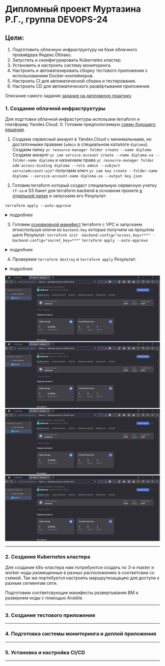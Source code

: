 # Дипломный проект Муртазина Р.Г., группа DEVOPS-24 #

## Цели: ##

1. Подготовить облачную инфраструктуру на базе облачного провайдера Яндекс.Облако.
2. Запустить и сконфигурировать Kubernetes кластер.
3. Установить и настроить систему мониторинга.
4. Настроить и автоматизировать сборку тестового приложения с использованием Docker-контейнеров.
5. Настроить CI для автоматической сборки и тестирования.
6. Настроить CD для автоматического развёртывания приложения.

Описание самого задания [задание на дипломную практику](./task.md)

### 1. Создание облачной инфраструктуры ###

Для подгтовки облачной инфрастуктуры использем terraform и платформу Yandex.Cloud.
0. Готовим предпологаемую [схему будущего решения](./Схема.drawio). 
1. Создаем сервисный аккаунт в Yandex.Cloud с минимальными, но достаточными правами (`admin` в специальном каталоге `diploma`).
   Создаем папку `yc resource-manager folder create --name diploma`
   Создаем аккаунт `yc iam service-account create --name diploma-sa --folder-name diploma` 
   и назначаем права `yc resource-manager folder add-access-binding diploma --role admin --subject serviceAccount:aje*`
   получаем ключ `yc iam key create --folder-name diploma --service-account-name diploma-sa --output key.json`

2. Готовим terraform который создаст специальную сервисную учетку `tf-sa` и S3 бакет для terraform backend в основном проекте [в отдельной папке](./preparation/) и запускаем его
    Результат:

`terraform apply --auto-approve`
<details>
    <summary>подробнее</summary>

```shell
Terraform used the selected providers to generate the following execution plan. Resource actions are indicated with the following symbols:
  + create

Terraform will perform the following actions:

  # local_file.backend-conf will be created
  + resource "local_file" "backend-conf" {
      + content              = (sensitive value)
      + content_base64sha256 = (known after apply)
      + content_base64sha512 = (known after apply)
      + content_md5          = (known after apply)
      + content_sha1         = (known after apply)
      + content_sha256       = (known after apply)
      + content_sha512       = (known after apply)
      + directory_permission = "0777"
      + file_permission      = "0777"
      + filename             = "../terraform/backend.key"
      + id                   = (known after apply)
    }

  # null_resource.example will be created
  + resource "null_resource" "example" {
      + id = (known after apply)
    }

  # yandex_iam_service_account.tf-sa will be created
  + resource "yandex_iam_service_account" "tf-sa" {
      + created_at = (known after apply)
      + folder_id  = (known after apply)
      + id         = (known after apply)
      + name       = "tf-sa"
    }

  # yandex_iam_service_account_static_access_key.tf-key will be created
  + resource "yandex_iam_service_account_static_access_key" "tf-key" {
      + access_key           = (known after apply)
      + created_at           = (known after apply)
      + encrypted_secret_key = (known after apply)
      + id                   = (known after apply)
      + key_fingerprint      = (known after apply)
      + secret_key           = (sensitive value)
      + service_account_id   = (known after apply)
    }

  # yandex_resourcemanager_folder_iam_member.tf-sa-editor will be created
  + resource "yandex_resourcemanager_folder_iam_member" "tf-sa-editor" {
      + folder_id = "b1gfdkd3hs1u4b3d75ri"
      + id        = (known after apply)
      + member    = (known after apply)
      + role      = "editor"
    }

  # yandex_storage_bucket.s3-backet will be created
  + resource "yandex_storage_bucket" "s3-backet" {
      + access_key            = (known after apply)
      + bucket                = "diploma-bucket-mrg"
      + bucket_domain_name    = (known after apply)
      + default_storage_class = (known after apply)
      + folder_id             = (known after apply)
      + force_destroy         = true
      + id                    = (known after apply)
      + secret_key            = (sensitive value)
      + website_domain        = (known after apply)
      + website_endpoint      = (known after apply)

      + anonymous_access_flags {
          + list = false
          + read = false
        }
    }

Plan: 6 to add, 0 to change, 0 to destroy.

Do you want to perform these actions?
  Terraform will perform the actions described above.
  Only 'yes' will be accepted to approve.

  Enter a value: yes

yandex_iam_service_account.tf-sa: Creating...
yandex_iam_service_account.tf-sa: Creation complete after 2s [id=ajeojd3c14kdhu5ff7s7]
yandex_resourcemanager_folder_iam_member.tf-sa-editor: Creating...
yandex_resourcemanager_folder_iam_member.tf-sa-editor: Creation complete after 3s [id=b1gfdkd3hs1u4b3d75ri/editor/serviceAccount:ajeojd3c14kdhu5ff7s7]
yandex_iam_service_account_static_access_key.tf-key: Creating...
null_resource.example: Creating...
null_resource.example: Provisioning with 'local-exec'...
null_resource.example (local-exec): Executing: ["/bin/sh" "-c" "yc iam key create --folder-name diploma --service-account-name tf-sa --output ../terraform/key.json"]
yandex_iam_service_account_static_access_key.tf-key: Creation complete after 2s [id=ajeb4va4p201dttmh682]
yandex_storage_bucket.s3-backet: Creating...
null_resource.example (local-exec): id: ajeu890n8pg7sgc6gcr6
null_resource.example (local-exec): service_account_id: ajeojd3c14kdhu5ff7s7
null_resource.example (local-exec): created_at: "2024-02-18T13:07:50.000436976Z"
null_resource.example (local-exec): key_algorithm: RSA_2048

null_resource.example: Creation complete after 3s [id=9201043436021380133]
yandex_storage_bucket.s3-backet: Creation complete after 7s [id=diploma-bucket-mrg]
local_file.backend-conf: Creating...
local_file.backend-conf: Creation complete after 0s [id=8d42cd261bfb489bd1f36f0ea54277836ecfa277]

Apply complete! Resources: 6 added, 0 changed, 0 destroyed.
```
</details>

3. Готовим [основновной манифест](./terraform/) terraform с VPC и запускаем егоиспользуя ключи из `backend.key` которые получили на прошлом шаге
    Результат:
`terraform init -backend-config="access_key=***" -backend-config="secret_key=***"`
`terraform apply --auto-approve`

<details>
    <summary>подробнее</summary>

```shell
Terraform used the selected providers to generate the following execution plan. Resource actions are indicated with the following symbols:
  + create

Terraform will perform the following actions:

  # yandex_vpc_network.net will be created
  + resource "yandex_vpc_network" "net" {
      + created_at                = (known after apply)
      + default_security_group_id = (known after apply)
      + folder_id                 = "b1gfdkd3hs1u4b3d75ri"
      + id                        = (known after apply)
      + labels                    = (known after apply)
      + name                      = "net"
      + subnet_ids                = (known after apply)
    }

  # yandex_vpc_subnet.central1-a will be created
  + resource "yandex_vpc_subnet" "central1-a" {
      + created_at     = (known after apply)
      + folder_id      = (known after apply)
      + id             = (known after apply)
      + labels         = (known after apply)
      + name           = "central1-a"
      + network_id     = (known after apply)
      + v4_cidr_blocks = [
          + "10.0.1.0/24",
        ]
      + v6_cidr_blocks = (known after apply)
      + zone           = "ru-central1-a"
    }

  # yandex_vpc_subnet.central1-b will be created
  + resource "yandex_vpc_subnet" "central1-b" {
      + created_at     = (known after apply)
      + folder_id      = (known after apply)
      + id             = (known after apply)
      + labels         = (known after apply)
      + name           = "central1-b"
      + network_id     = (known after apply)
      + v4_cidr_blocks = [
          + "10.0.2.0/24",
        ]
      + v6_cidr_blocks = (known after apply)
      + zone           = "ru-central1-b"
    }

  # yandex_vpc_subnet.central1-d will be created
  + resource "yandex_vpc_subnet" "central1-d" {
      + created_at     = (known after apply)
      + folder_id      = (known after apply)
      + id             = (known after apply)
      + labels         = (known after apply)
      + name           = "central1-d"
      + network_id     = (known after apply)
      + v4_cidr_blocks = [
          + "10.0.3.0/24",
        ]
      + v6_cidr_blocks = (known after apply)
      + zone           = "ru-central1-d"
    }

Plan: 4 to add, 0 to change, 0 to destroy.

Do you want to perform these actions?
  Terraform will perform the actions described above.
  Only 'yes' will be accepted to approve.

  Enter a value: yes

yandex_vpc_network.net: Creating...
yandex_vpc_network.net: Creation complete after 2s [id=enpap2ros4da48s7rhog]
yandex_vpc_subnet.central1-a: Creating...
yandex_vpc_subnet.central1-b: Creating...
yandex_vpc_subnet.central1-d: Creating...
yandex_vpc_subnet.central1-a: Creation complete after 1s [id=e9bdj2gfsb4ecrblt15h]
yandex_vpc_subnet.central1-d: Creation complete after 1s [id=fl8rjil4vn08v4oadkdb]
yandex_vpc_subnet.central1-b: Creation complete after 2s [id=e2ls33l4msj3emotbiqp]

Apply complete! Resources: 4 added, 0 changed, 0 destroyed.
```
</details>

4. Проверяем `terraform destroy` и `terraform apply`
    Результат:
    
<details>
    <summary>подробнее</summary>

```shell
terraform destroy
yandex_vpc_network.net: Refreshing state... [id=enpap2ros4da48s7rhog]
yandex_vpc_subnet.central1-a: Refreshing state... [id=e9bdj2gfsb4ecrblt15h]
yandex_vpc_subnet.central1-d: Refreshing state... [id=fl8rjil4vn08v4oadkdb]
yandex_vpc_subnet.central1-b: Refreshing state... [id=e2ls33l4msj3emotbiqp]

Terraform used the selected providers to generate the following execution plan. Resource actions are indicated with the following symbols:
  - destroy

Terraform will perform the following actions:

  # yandex_vpc_network.net will be destroyed
  - resource "yandex_vpc_network" "net" {
      - created_at                = "2024-02-18T14:52:06Z" -> null
      - default_security_group_id = "enpdm55p76otmo1k30vf" -> null
      - folder_id                 = "b1gfdkd3hs1u4b3d75ri" -> null
      - id                        = "enpap2ros4da48s7rhog" -> null
      - labels                    = {} -> null
      - name                      = "net" -> null
      - subnet_ids                = [
          - "e2ls33l4msj3emotbiqp",
          - "e9bdj2gfsb4ecrblt15h",
          - "fl8rjil4vn08v4oadkdb",
        ] -> null
    }

  # yandex_vpc_subnet.central1-a will be destroyed
  - resource "yandex_vpc_subnet" "central1-a" {
      - created_at     = "2024-02-18T14:52:08Z" -> null
      - folder_id      = "b1gfdkd3hs1u4b3d75ri" -> null
      - id             = "e9bdj2gfsb4ecrblt15h" -> null
      - labels         = {} -> null
      - name           = "central1-a" -> null
      - network_id     = "enpap2ros4da48s7rhog" -> null
      - v4_cidr_blocks = [
          - "10.0.1.0/24",
        ] -> null
      - v6_cidr_blocks = [] -> null
      - zone           = "ru-central1-a" -> null
    }

  # yandex_vpc_subnet.central1-b will be destroyed
  - resource "yandex_vpc_subnet" "central1-b" {
      - created_at     = "2024-02-18T14:52:09Z" -> null
      - folder_id      = "b1gfdkd3hs1u4b3d75ri" -> null
      - id             = "e2ls33l4msj3emotbiqp" -> null
      - labels         = {} -> null
      - name           = "central1-b" -> null
      - network_id     = "enpap2ros4da48s7rhog" -> null
      - v4_cidr_blocks = [
          - "10.0.2.0/24",
        ] -> null
      - v6_cidr_blocks = [] -> null
      - zone           = "ru-central1-b" -> null
    }

  # yandex_vpc_subnet.central1-d will be destroyed
  - resource "yandex_vpc_subnet" "central1-d" {
      - created_at     = "2024-02-18T14:52:08Z" -> null
      - folder_id      = "b1gfdkd3hs1u4b3d75ri" -> null
      - id             = "fl8rjil4vn08v4oadkdb" -> null
      - labels         = {} -> null
      - name           = "central1-d" -> null
      - network_id     = "enpap2ros4da48s7rhog" -> null
      - v4_cidr_blocks = [
          - "10.0.3.0/24",
        ] -> null
      - v6_cidr_blocks = [] -> null
      - zone           = "ru-central1-d" -> null
    }

Plan: 0 to add, 0 to change, 4 to destroy.

Do you really want to destroy all resources?
  Terraform will destroy all your managed infrastructure, as shown above.
  There is no undo. Only 'yes' will be accepted to confirm.

  Enter a value: yes

yandex_vpc_subnet.central1-a: Destroying... [id=e9bdj2gfsb4ecrblt15h]
yandex_vpc_subnet.central1-b: Destroying... [id=e2ls33l4msj3emotbiqp]
yandex_vpc_subnet.central1-d: Destroying... [id=fl8rjil4vn08v4oadkdb]
yandex_vpc_subnet.central1-a: Destruction complete after 1s
yandex_vpc_subnet.central1-d: Destruction complete after 1s
yandex_vpc_subnet.central1-b: Destruction complete after 2s
yandex_vpc_network.net: Destroying... [id=enpap2ros4da48s7rhog]
yandex_vpc_network.net: Destruction complete after 1s

Destroy complete! Resources: 4 destroyed.

terraform apply

Terraform used the selected providers to generate the following execution plan. Resource actions are indicated with the following symbols:
  + create

Terraform will perform the following actions:

  # yandex_vpc_network.net will be created
  + resource "yandex_vpc_network" "net" {
      + created_at                = (known after apply)
      + default_security_group_id = (known after apply)
      + folder_id                 = "b1gfdkd3hs1u4b3d75ri"
      + id                        = (known after apply)
      + labels                    = (known after apply)
      + name                      = "net"
      + subnet_ids                = (known after apply)
    }

  # yandex_vpc_subnet.central1-a will be created
  + resource "yandex_vpc_subnet" "central1-a" {
      + created_at     = (known after apply)
      + folder_id      = (known after apply)
      + id             = (known after apply)
      + labels         = (known after apply)
      + name           = "central1-a"
      + network_id     = (known after apply)
      + v4_cidr_blocks = [
          + "10.0.1.0/24",
        ]
      + v6_cidr_blocks = (known after apply)
      + zone           = "ru-central1-a"
    }

  # yandex_vpc_subnet.central1-b will be created
  + resource "yandex_vpc_subnet" "central1-b" {
      + created_at     = (known after apply)
      + folder_id      = (known after apply)
      + id             = (known after apply)
      + labels         = (known after apply)
      + name           = "central1-b"
      + network_id     = (known after apply)
      + v4_cidr_blocks = [
          + "10.0.2.0/24",
        ]
      + v6_cidr_blocks = (known after apply)
      + zone           = "ru-central1-b"
    }

  # yandex_vpc_subnet.central1-d will be created
  + resource "yandex_vpc_subnet" "central1-d" {
      + created_at     = (known after apply)
      + folder_id      = (known after apply)
      + id             = (known after apply)
      + labels         = (known after apply)
      + name           = "central1-d"
      + network_id     = (known after apply)
      + v4_cidr_blocks = [
          + "10.0.3.0/24",
        ]
      + v6_cidr_blocks = (known after apply)
      + zone           = "ru-central1-d"
    }

Plan: 4 to add, 0 to change, 0 to destroy.

Do you want to perform these actions?
  Terraform will perform the actions described above.
  Only 'yes' will be accepted to approve.

  Enter a value: yes

yandex_vpc_network.net: Creating...
yandex_vpc_network.net: Creation complete after 3s [id=enphu03trs71ktj82oq7]
yandex_vpc_subnet.central1-d: Creating...
yandex_vpc_subnet.central1-a: Creating...
yandex_vpc_subnet.central1-b: Creating...
yandex_vpc_subnet.central1-d: Creation complete after 0s [id=fl8vgfkjai1etvvb1ec9]
yandex_vpc_subnet.central1-b: Creation complete after 1s [id=e2lbsbv8tlurjhd8fl2e]
yandex_vpc_subnet.central1-a: Creation complete after 2s [id=e9b5bqc79b2016l1452u]

Apply complete! Resources: 4 added, 0 changed, 0 destroyed.
```
</details>

![Проверяем ресурсы](../img/2024-02-18_17-59-25.png)
![Проверяем S3](../img/2024-02-18_17-59-25.png)
![Проверяем Сеть](../img/2024-02-18_17-59-25.png)
![Проверяем учетные записи](../img/2024-02-18_17-59-25.png)

---
### 2. Создание Kubernetes кластера

Для создание k8s-кластера 
нам потребуются создать по 3-и master и worker ноды размещенные в разных расположениях в соответсвии со схемой. Так же портебуется настроить маршрутизацацию для доступа к разным сегментам сети.

Подготовим соответсвующие манифесты развертывания ВМ и развернем ноды с помощью Ansible.

---
### 3. Создание тестового приложения

---
### 4. Подготовка cистемы мониторинга и деплой приложения

---
### 5. Установка и настройка CI/CD

---